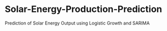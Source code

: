 # Solar-Energy-Production-Prediction
Prediction of Solar Energy Output using Logistic Growth and SARIMA
